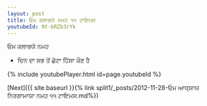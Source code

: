```yaml
---
layout: post
title: ਓਮ ਕਲਾਭਯੋ ਨਮਹ ੧੧ ਟਾਇਮਸ
youtubeId: 9t-bRZb3rYk
---
```

 
 
 ਓਮ ਕਲਾਭਯੋ ਨਮਹ  
 
 -  ਦਿਨ ਦਾ ਸਭ ਤੋਂ ਛੋਟਾ ਹਿੱਸਾ ਕੌਣ ਹੈ 
 
  
 
  
 
 
 
 
 
 


{% include youtubePlayer.html id=page.youtubeId %}
 
[Next]({{ site.baseurl }}{% link  split1/_posts/2012-11-28-ਓਮ ਆਧ੍ਯਾਯ ਨਿਰਗਾਮਾਯਾ ਨਮਹ ੧੧ ਟਾਇਮਸ.md%})
 
